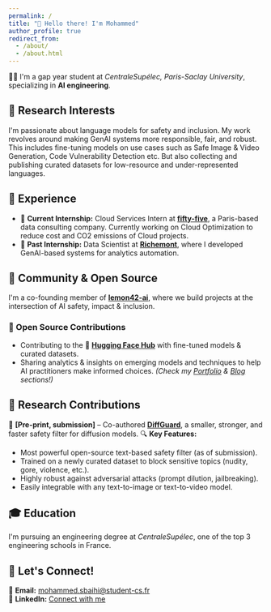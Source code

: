 ```yaml
---
permalink: /
title: "👋 Hello there! I'm Mohammed"
author_profile: true
redirect_from: 
  - /about/
  - /about.html
---
```


<!-- # 👋 Hey there! I'm Mohammed. -->

👨‍💻 I'm a gap year student at *CentraleSupélec, Paris-Saclay University*, specializing in **AI engineering**.  

## 🔬 Research Interests  
I'm passionate about language models for safety and inclusion. My work revolves around making GenAI systems more responsible, fair, and robust. This includes fine-tuning models on use cases such as Safe Image & Video Generation, Code Vulnerability Detection etc. But also collecting and publishing curated datasets for low-resource and under-represented languages.

## 💼 Experience  
- 🎯 **Current Internship:** Cloud Services Intern at [**fifty-five**](https://www.fifty-five.com/), a Paris-based data consulting company. Currently working on Cloud Optimization to reduce cost and CO2 emissions of Cloud projects. 
- 💎 **Past Internship:** Data Scientist at [**Richemont**](https://www.richemont.com/), where I developed GenAI-based systems for analytics automation.  

## 🚀 Community & Open Source  
I'm a co-founding member of [**lemon42-ai**](https://github.com/lemon42-ai), where we build projects at the intersection of AI safety, impact & inclusion.  

### 🔗 Open Source Contributions  
- Contributing to the 🤗 [**Hugging Face Hub**](https://huggingface.co/lemon42-ai) with fine-tuned models & curated datasets.  
- Sharing analytics & insights on emerging models and techniques to help AI practitioners make informed choices. *(Check my [Portfolio](#) & [Blog](#) sections!)*  

## 📝 Research Contributions  
📄 **[Pre-print, submission]** – Co-authored [**DiffGuard**](https://arxiv.org/abs/2412.00064), a smaller, stronger, and faster safety filter for diffusion models. 
🔍 **Key Features:**  
- Most powerful open-source text-based safety filter (as of submission).  
- Trained on a newly curated dataset to block sensitive topics (nudity, gore, violence, etc.).  
- Highly robust against adversarial attacks (prompt dilution, jailbreaking).  
- Easily integrable with any text-to-image or text-to-video model.  

## 🎓 Education  
I'm pursuing an engineering degree at *CentraleSupélec*, one of the top 3 engineering schools in France.  

## 🤝 Let's Connect!  
📩 **Email:** [mohammed.sbaihi@student-cs.fr](mailto:mohammed.sbaihi@student-cs.fr)  
🔗 **LinkedIn:** [Connect with me](https://www.linkedin.com/in/mohammed-sbaihi-aa6493254/)  



